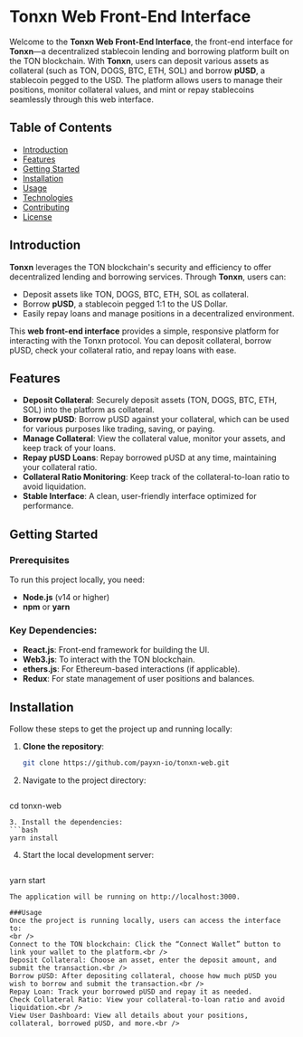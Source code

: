 # Tonxn Web Front-End Interface

Welcome to the **Tonxn Web Front-End Interface**, the front-end interface for **Tonxn**—a decentralized stablecoin lending and borrowing platform built on the TON blockchain. With **Tonxn**, users can deposit various assets as collateral (such as TON, DOGS, BTC, ETH, SOL) and borrow **pUSD**, a stablecoin pegged to the USD. The platform allows users to manage their positions, monitor collateral values, and mint or repay stablecoins seamlessly through this web interface.

## Table of Contents
- [Introduction](#introduction)
- [Features](#features)
- [Getting Started](#getting-started)
- [Installation](#installation)
- [Usage](#usage)
- [Technologies](#technologies)
- [Contributing](#contributing)
- [License](#license)

## Introduction

**Tonxn** leverages the TON blockchain's security and efficiency to offer decentralized lending and borrowing services. Through **Tonxn**, users can:
- Deposit assets like TON, DOGS, BTC, ETH, SOL as collateral.
- Borrow **pUSD**, a stablecoin pegged 1:1 to the US Dollar.
- Easily repay loans and manage positions in a decentralized environment.

This **web front-end interface** provides a simple, responsive platform for interacting with the Tonxn protocol. You can deposit collateral, borrow pUSD, check your collateral ratio, and repay loans with ease.

## Features
- **Deposit Collateral**: Securely deposit assets (TON, DOGS, BTC, ETH, SOL) into the platform as collateral.
- **Borrow pUSD**: Borrow pUSD against your collateral, which can be used for various purposes like trading, saving, or paying.
- **Manage Collateral**: View the collateral value, monitor your assets, and keep track of your loans.
- **Repay pUSD Loans**: Repay borrowed pUSD at any time, maintaining your collateral ratio.
- **Collateral Ratio Monitoring**: Keep track of the collateral-to-loan ratio to avoid liquidation.
- **Stable Interface**: A clean, user-friendly interface optimized for performance.

## Getting Started

### Prerequisites
To run this project locally, you need:
- **Node.js** (v14 or higher)
- **npm** or **yarn**

### Key Dependencies:
- **React.js**: Front-end framework for building the UI.
- **Web3.js**: To interact with the TON blockchain.
- **ethers.js**: For Ethereum-based interactions (if applicable).
- **Redux**: For state management of user positions and balances.

## Installation

Follow these steps to get the project up and running locally:

1. **Clone the repository**:
   ```bash
   git clone https://github.com/payxn-io/tonxn-web.git
   ```
2. Navigate to the project directory:
   ```bash
cd tonxn-web
   ```
3. Install the dependencies:
   ```bash
yarn install
   ```
4. Start the local development server:
   ```bash
yarn start
   ```
The application will be running on http://localhost:3000.

###Usage
Once the project is running locally, users can access the interface to:
<br />
Connect to the TON blockchain: Click the “Connect Wallet” button to link your wallet to the platform.<br />
Deposit Collateral: Choose an asset, enter the deposit amount, and submit the transaction.<br />
Borrow pUSD: After depositing collateral, choose how much pUSD you wish to borrow and submit the transaction.<br />
Repay Loan: Track your borrowed pUSD and repay it as needed.
Check Collateral Ratio: View your collateral-to-loan ratio and avoid liquidation.<br />
View User Dashboard: View all details about your positions, collateral, borrowed pUSD, and more.<br />


